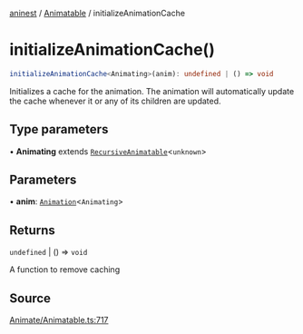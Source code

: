 [aninest](../../index.md) / [Animatable](../index.md) / initializeAnimationCache

# initializeAnimationCache()

```ts
initializeAnimationCache<Animating>(anim): undefined | () => void
```

Initializes a cache for the animation. The animation will automatically update the cache whenever it or any of its children are updated.

## Type parameters

• **Animating** extends [`RecursiveAnimatable`](../type-aliases/RecursiveAnimatable.md)\<`unknown`\>

## Parameters

• **anim**: [`Animation`](../type-aliases/Animation.md)\<`Animating`\>

## Returns

`undefined` \| () => `void`

A function to remove caching

## Source

[Animate/Animatable.ts:717](https://github.com/zphrs/aninest/blob/a2c9b37/src/Animate/Animatable.ts#L717)
